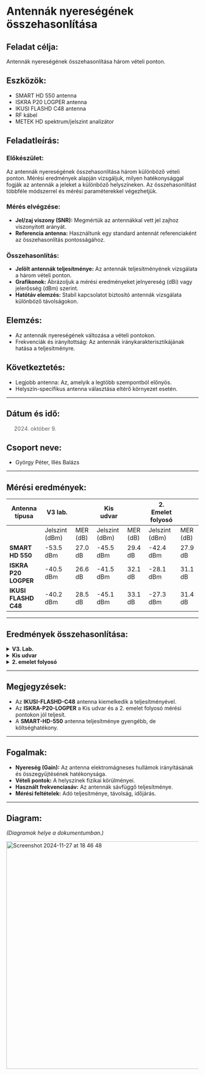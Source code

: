 # Antennák nyereségének összehasonlítása

## Feladat célja:
Antennák nyereségének összehasonlítása három vételi ponton.

## Eszközök:
- SMART HD 550 antenna
- ISKRA P20 LOGPER antenna
- IKUSI FLASHD C48 antenna
- RF kábel
- METEK HD spektrum/jelszint analizátor

## Feladatleírás:

### Előkészület:
Az antennák nyereségének összehasonlítása három különböző vételi ponton. Mérési eredmények alapján vizsgáljuk, milyen hatékonysággal fogják az antennák a jeleket a különböző helyszíneken. Az összehasonlítást többféle módszerrel és mérési paraméterekkel végezhetjük.

### Mérés elvégzése:
- **Jel/zaj viszony (SNR):** Megmértük az antennákkal vett jel zajhoz viszonyított arányát.
- **Referencia antenna:** Használtunk egy standard antennát referenciaként az összehasonlítás pontosságához.

### Összehasonlítás:
- **Jelölt antennák teljesítménye:** Az antennák teljesítményének vizsgálata a három vételi ponton.
- **Grafikonok:** Ábrázoljuk a mérési eredményeket jelnyereség (dBi) vagy jelerősség (dBm) szerint.
- **Hatótáv elemzés:** Stabil kapcsolatot biztosító antennák vizsgálata különböző távolságokon.

## Elemzés:
- Az antennák nyereségének változása a vételi pontokon.
- Frekvenciák és irányítottság: Az antennák iránykarakterisztikájának hatása a teljesítményre.

## Következtetés:
- Legjobb antenna: Az, amelyik a legtöbb szempontból előnyös.
- Helyszín-specifikus antenna választása eltérő környezet esetén.

---

## Dátum és idő:   
> 2024. október 9.

## Csoport neve:   
- György Péter, Illés Balázs

---

## Mérési eredmények:

| Antenna típusa      | **V3 lab.**           |                  | **Kis udvar**       |                  | **2. Emelet folyosó** |                  |
|----------------------|-----------------------|------------------|---------------------|------------------|------------------------|------------------|
|                      | Jelszint (dBm)       | MER (dB)         | Jelszint (dBm)      | MER (dB)         | Jelszint (dBm)         | MER (dB)         |
| **SMART HD 550**     | -53.5 dBm            | 27.0 dB          | -45.5 dBm           | 29.4 dB          | -42.4 dBm              | 27.9 dB          |
| **ISKRA P20 LOGPER** | -40.5 dBm            | 26.6 dB          | -41.5 dBm           | 32.1 dB          | -28.1 dBm              | 31.1 dB          |
| **IKUSI FLASHD C48** | -40.2 dBm            | 28.5 dB          | -45.1 dBm           | 33.1 dB          | -27.3 dBm              | 31.4 dB          |

---

## Eredmények összehasonlítása:   

<details>
<summary><b>V3. Lab.</b></summary>
<ul>
  <li><b>IKUSI-FLASHD-C48:</b> Legjobb jelszint (-40.2 dBm), legmagasabb MER (28.5 dB).</li>
  <li><b>ISKRA-P20-LOGPER:</b> Közel azonos jelszint (-40.5 dBm), alacsonyabb MER (26.6 dB).</li>
  <li><b>SMART-HD-550:</b> Gyengébb teljesítmény (-53.5 dBm), elfogadható MER (27.0 dB).</li>
</ul>
</details>

<details>
<summary><b>Kis udvar</b></summary>
<ul>
  <li><b>IKUSI-FLASHD-C48:</b> Legjobb MER (33.1 dB), közepes jelszint (-45.1 dBm).</li>
  <li><b>ISKRA-P20-LOGPER:</b> Legjobb jelszint (-41.5 dBm), magas MER (32.1 dB).</li>
  <li><b>SMART-HD-550:</b> Gyengébb eredmények (-45.5 dBm, 29.4 dB).</li>
</ul>
</details>

<details>
<summary><b>2. emelet folyosó</b></summary>
<ul>
  <li><b>IKUSI-FLASHD-C48:</b> Legjobb jelszint (-27.3 dBm), legjobb MER (31.4 dB).</li>
  <li><b>ISKRA-P20-LOGPER:</b> Közel azonos jelszint (-28.1 dBm), magas MER (31.1 dB).</li>
  <li><b>SMART-HD-550:</b> Gyengébb eredmények (-42.4 dBm, 27.9 dB).</li>
</ul>
</details>

---

## Megjegyzések:
- Az **IKUSI-FLASHD-C48** antenna kiemelkedik a teljesítményével.
- Az **ISKRA-P20-LOGPER** a Kis udvar és a 2. emelet folyosó mérési pontokon jól teljesít.
- A **SMART-HD-550** antenna teljesítménye gyengébb, de költséghatékony.

---

## Fogalmak:

- **Nyereség (Gain):** Az antenna elektromágneses hullámok irányításának és összegyűjtésének hatékonysága.
- **Vételi pontok:** A helyszínek fizikai körülményei.
- **Használt frekvenciasáv:** Az antennák sávfüggő teljesítménye.
- **Mérési feltételek:** Adó teljesítménye, távolság, időjárás.

---

## Diagram:
_(Diagramok helye a dokumentumban.)_   

<img width="595" alt="Screenshot 2024-11-27 at 18 46 48" src="https://github.com/user-attachments/assets/889aa0f7-c18d-4738-8bb7-aef0ff10b2b4">


